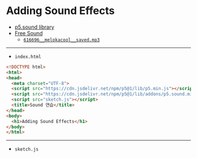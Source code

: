 # Adding Sound Effects
- [p5.sound library](https://p5js.org/reference/#/libraries/p5.sound)
- [Free Sound](https://freesound.org/)
  - [`616696__melokacool__saved.mp3`](https://terabox.com/s/1EFLZeuaYxIR4P4Gu38laJQ) 

---
 
- `index.html`

```html
<!DOCTYPE html>
<html>
<head>
  <meta charset="UTF-8">
  <script src="https://cdn.jsdelivr.net/npm/p5@1/lib/p5.min.js"></script>
  <script src="https://cdn.jsdelivr.net/npm/p5@1/lib/addons/p5.sound.min.js"></script>
  <script src="sketch.js"></script>
  <title>Sound 연습</title>
</head>
<body>
  <h1>Adding Sound Effects</h1>
</body>
</html>
```

---

- `sketch.js`

```javascript

```
